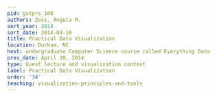 ```yaml
---
pid: gstprs_108
authors: Zoss, Angela M.
sort_year: 2014
sort_date: 2014-04-10
title: Practical Data Visualization
location: Durham, NC
host: undergraduate Computer Science course called Everything Data
pres_date: April 10, 2014
type: Guest lecture and visualization contest
label: Practical Data Visualization
order: '34'
teaching: visualization-principles-and-tools
---
```


